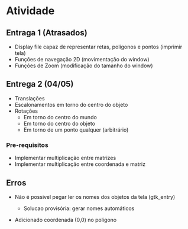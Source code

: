# Atividade

## Entraga 1 (Atrasados)

* Display file capaz de representar retas, polígonos e pontos (imprimir tela)
* Funções de navegação 2D (movimentação do window)
* Funções de Zoom (modificação do tamanho do window)

## Entrega 2 (04/05)

* Translações
* Escalonamentos em torno do centro do objeto
* Rotações
  * Em torno do centro do mundo
  * Em torno do centro do objeto
  * Em torno de um ponto qualquer (arbitrário)‏

### Pre-requisitos

* Implementar multiplicação entre matrizes
* Implementar multiplicação entre coordenada e matriz

## Erros

* Não é possivel pegar ler os nomes dos objetos da tela (gtk_entry)
  * Solucao provisória: gerar nomes automáticos

* Adicionado coordenada (0,0) no poligono